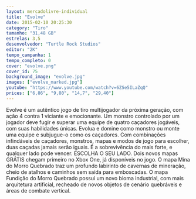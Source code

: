 ```yaml
---
layout: mercadolivre-individual
title: "Evolve"
date: 2015-02-10 20:25:30
category: "Tiro"
tamanho: "31,48 GB"
estrelas: 3,5
desenvolvedor: "Turtle Rock Studios"
editor: "2K"
tempo_campanha: 1
tempo_completo: 0
cover: "evolve.png"
cover_id: 75
background_image: "evolve.jpg"
images: ["evolve_marked.jpg"]
youtube: "https://www.youtube.com/watch?v=6ZSe5ILaZqQ"
prices: ["6,86", "9,80", "14,7", "29,40"]
---
```


Evolve é um autêntico jogo de tiro multijogador da próxima geração, com ação 4 contra 1 viciante e emocionante. Um monstro controlado por um jogador deve fugir e superar uma equipe de quatro caçadores jogáveis, com suas habilidades únicas. Evolua e domine como monstro ou monte uma equipe e subjugue-o como os caçadores. Com combinações infindáveis de caçadores, monstros, mapas e modos de jogo para escolher, duas caçadas jamais serão iguais. É a sobrevivência do mais forte, e qualquer lado pode vencer. ESCOLHA O SEU LADO. Dois novos mapas GRÁTIS chegam primeiro no Xbox One, já disponíveis no jogo. O mapa Mina do Morro Quebrado traz um profundo labirinto de cavernas de mineração, cheio de atalhos e caminhos sem saída para emboscadas. O mapa Fundição do Morro Quebrado possui um novo bioma industrial, com mais arquitetura artificial, recheado de novos objetos de cenário quebráveis e áreas de combate vertical.
